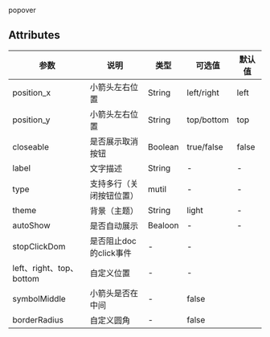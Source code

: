 popover
## Attributes
|  参数 | 说明 | 类型  | 可选值  | 默认值  |
| ------------ | ------------ | ------------ | ------------ | ------------ |
|position_x|小箭头左右位置|String|left/right|left|
|position_y|小箭头左右位置|String|top/bottom|top|
|closeable|是否展示取消按钮|Boolean|true/false |false|
|label|文字描述|String| - |-|
|type|支持多行（关闭按钮位置）|mutil| - |-|
|theme|背景（主题）|String|light  |-|
|autoShow|是否自动展示|Bealoon| - |-|
|stopClickDom|是否阻止doc的click事件| - |-|
|left、right、top、bottom|自定义位置| - |-|
|symbolMiddle|小箭头是否在中间| - |false|
|borderRadius|自定义圆角| - |false|
